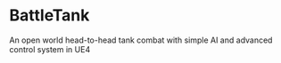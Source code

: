 # BattleTank
An open world head-to-head tank combat with simple AI and advanced control system in UE4
